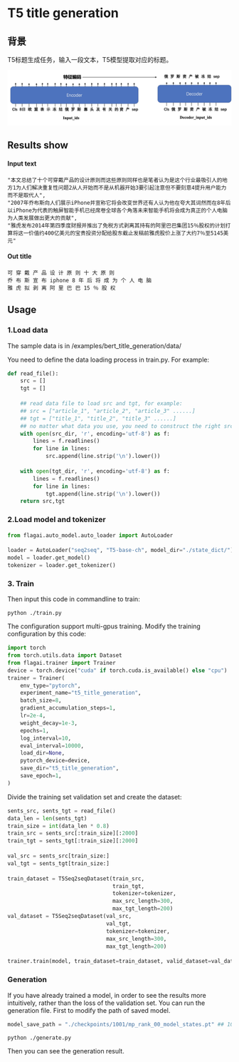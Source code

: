 # T5 title generation

## 背景
T5标题生成任务，输入一段文本，T5模型提取对应的标题。


![](./img/t5_seq2seq.png)

## Results show

#### Input text
```
"本文总结了十个可穿戴产品的设计原则而这些原则同样也是笔者认为是这个行业最吸引人的地方1为人们解决重复性问题2从人开始而不是从机器开始3要引起注意但不要刻意4提升用户能力而不是取代人",
"2007年乔布斯向人们展示iPhone并宣称它将会改变世界还有人认为他在夸大其词然而在8年后以iPhone为代表的触屏智能手机已经席卷全球各个角落未来智能手机将会成为真正的个人电脑为人类发展做出更大的贡献",
"雅虎发布2014年第四季度财报并推出了免税方式剥离其持有的阿里巴巴集团15％股权的计划打算将这一价值约400亿美元的宝贵投资分配给股东截止发稿前雅虎股价上涨了大约7％至5145美元"
```
#### Out title
```
可 穿 戴 产 品 设 计 原 则 十 大 原 则
乔 布 斯 宣 布 iphone 8 年 后 将 成 为 个 人 电 脑
雅 虎 拟 剥 离 阿 里 巴 巴 15 ％ 股 权
```
## Usage

### 1.Load data
The sample data is in /examples/bert_title_generation/data/

You need to define the data loading process in train.py. For example:
```python
def read_file():
    src = []
    tgt = []

    ## read data file to load src and tgt, for example:
    ## src = ["article_1", "article_2", "article_3" ......]
    ## tgt = ["title_1", "title_2", "title_3" ......]
    ## no matter what data you use, you need to construct the right src and tgt.
    with open(src_dir, 'r', encoding='utf-8') as f:
        lines = f.readlines()
        for line in lines:
            src.append(line.strip('\n').lower())

    with open(tgt_dir, 'r', encoding='utf-8') as f:
        lines = f.readlines()
        for line in lines:
            tgt.append(line.strip('\n').lower())
    return src,tgt
```

### 2.Load model and tokenizer

```python
from flagai.auto_model.auto_loader import AutoLoader

loader = AutoLoader("seq2seq", "T5-base-ch", model_dir="./state_dict/")
model = loader.get_model()
tokenizer = loader.get_tokenizer()
```

### 3. Train
Then input this code in commandline to train:
```commandline
python ./train.py
```
The configuration support multi-gpus training.
Modify the training configuration by this code:
```python
import torch
from torch.utils.data import Dataset
from flagai.trainer import Trainer
device = torch.device("cuda" if torch.cuda.is_available() else "cpu")
trainer = Trainer(
    env_type="pytorch",
    experiment_name="t5_title_generation",
    batch_size=8,
    gradient_accumulation_steps=1,
    lr=2e-4,
    weight_decay=1e-3,
    epochs=1,
    log_interval=10,
    eval_interval=10000,
    load_dir=None,
    pytorch_device=device,
    save_dir="t5_title_generation",
    save_epoch=1,
)
```
Divide the training set validation set and create the dataset:
```python
sents_src, sents_tgt = read_file()
data_len = len(sents_tgt)
train_size = int(data_len * 0.8)
train_src = sents_src[:train_size][:2000]
train_tgt = sents_tgt[:train_size][:2000]

val_src = sents_src[train_size:]
val_tgt = sents_tgt[train_size:]

train_dataset = T5Seq2seqDataset(train_src,
                                 train_tgt,
                                 tokenizer=tokenizer,
                                 max_src_length=300,
                                 max_tgt_length=200)
val_dataset = T5Seq2seqDataset(val_src,
                               val_tgt,
                               tokenizer=tokenizer,
                               max_src_length=300,
                               max_tgt_length=200)

trainer.train(model, train_dataset=train_dataset, valid_dataset=val_dataset)
```

### Generation
If you have already trained a model, in order to see the results more intuitively, rather than the loss of the validation set.
You can run the generation file.
First to modify the path of saved model.
```python
model_save_path = "./checkpoints/1001/mp_rank_00_model_states.pt" ## 1001 is example, you need modify the number.
```
```commandline
python ./generate.py
```
Then you can see the generation result.

